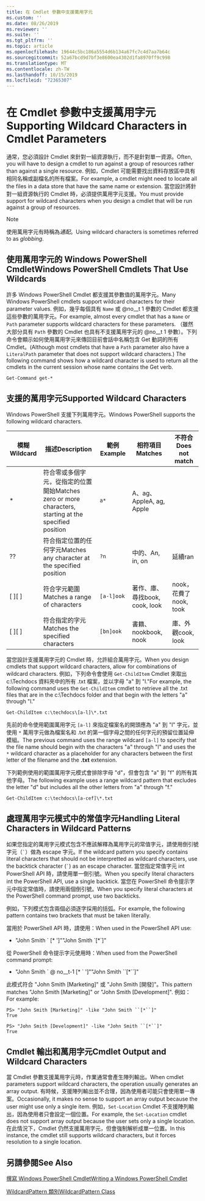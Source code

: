 ```yaml
---
title: 在 Cmdlet 參數中支援萬用字元
ms.custom: ''
ms.date: 08/26/2019
ms.reviewer: ''
ms.suite: ''
ms.tgt_pltfrm: ''
ms.topic: article
ms.openlocfilehash: 19644c5bc186a5554d6b134a67fc7c4d7aa7b64c
ms.sourcegitcommit: 52a67bcd9d7bf3e8600ea4302d1fa8970ff9c998
ms.translationtype: MT
ms.contentlocale: zh-TW
ms.lasthandoff: 10/15/2019
ms.locfileid: "72365307"
---
```

# <a name="supporting-wildcard-characters-in-cmdlet-parameters"></a><span data-ttu-id="1e123-102">在 Cmdlet 參數中支援萬用字元</span><span class="sxs-lookup"><span data-stu-id="1e123-102">Supporting Wildcard Characters in Cmdlet Parameters</span></span>

<span data-ttu-id="1e123-103">通常，您必須設計 Cmdlet 來針對一組資源執行，而不是針對單一資源。</span><span class="sxs-lookup"><span data-stu-id="1e123-103">Often, you will have to design a cmdlet to run against a group of resources rather than against a single resource.</span></span> <span data-ttu-id="1e123-104">例如，Cmdlet 可能需要找出資料存放區中具有相同名稱或副檔名的所有檔案。</span><span class="sxs-lookup"><span data-stu-id="1e123-104">For example, a cmdlet might need to locate all the files in a data store that have the same name or extension.</span></span> <span data-ttu-id="1e123-105">當您設計將針對一組資源執行的 Cmdlet 時，必須提供萬用字元支援。</span><span class="sxs-lookup"><span data-stu-id="1e123-105">You must provide support for wildcard characters when you design a cmdlet that will be run against a group of resources.</span></span>

> [!NOTE]
> <span data-ttu-id="1e123-106">使用萬用字元有時稱為*通配*。</span><span class="sxs-lookup"><span data-stu-id="1e123-106">Using wildcard characters is sometimes referred to as *globbing*.</span></span>

## <a name="windows-powershell-cmdlets-that-use-wildcards"></a><span data-ttu-id="1e123-107">使用萬用字元的 Windows PowerShell Cmdlet</span><span class="sxs-lookup"><span data-stu-id="1e123-107">Windows PowerShell Cmdlets That Use Wildcards</span></span>

 <span data-ttu-id="1e123-108">許多 Windows PowerShell Cmdlet 都支援其參數值的萬用字元。</span><span class="sxs-lookup"><span data-stu-id="1e123-108">Many Windows PowerShell cmdlets support wildcard characters for their parameter values.</span></span> <span data-ttu-id="1e123-109">例如，幾乎每個具有 `Name` 或 @no__t 1 參數的 Cmdlet 都支援這些參數的萬用字元。</span><span class="sxs-lookup"><span data-stu-id="1e123-109">For example, almost every cmdlet that has a `Name` or `Path` parameter supports wildcard characters for these parameters.</span></span> <span data-ttu-id="1e123-110">（雖然大部分具有 `Path` 參數的 Cmdlet 也具有不支援萬用字元的 @no__t 1 參數）。下列命令會顯示如何使用萬用字元來傳回目前會話中名稱包含 Get 動詞的所有 Cmdlet。</span><span class="sxs-lookup"><span data-stu-id="1e123-110">(Although most cmdlets that have a `Path` parameter also have a `LiteralPath` parameter that does not support wildcard characters.) The following command shows how a wildcard character is used to return all the cmdlets in the current session whose name contains the Get verb.</span></span>

 `Get-Command get-*`

## <a name="supported-wildcard-characters"></a><span data-ttu-id="1e123-111">支援的萬用字元</span><span class="sxs-lookup"><span data-stu-id="1e123-111">Supported Wildcard Characters</span></span>

<span data-ttu-id="1e123-112">Windows PowerShell 支援下列萬用字元。</span><span class="sxs-lookup"><span data-stu-id="1e123-112">Windows PowerShell supports the following wildcard characters.</span></span>

| <span data-ttu-id="1e123-113">模糊</span><span class="sxs-lookup"><span data-stu-id="1e123-113">Wildcard</span></span> |                             <span data-ttu-id="1e123-114">描述</span><span class="sxs-lookup"><span data-stu-id="1e123-114">Description</span></span>                             |  <span data-ttu-id="1e123-115">範例</span><span class="sxs-lookup"><span data-stu-id="1e123-115">Example</span></span>   |     <span data-ttu-id="1e123-116">相符項目</span><span class="sxs-lookup"><span data-stu-id="1e123-116">Matches</span></span>      | <span data-ttu-id="1e123-117">不符合</span><span class="sxs-lookup"><span data-stu-id="1e123-117">Does not match</span></span> |
| -------- | ------------------------------------------------------------------- | ---------- | ---------------- | -------------- |
| *        | <span data-ttu-id="1e123-118">符合零或多個字元，從指定的位置開始</span><span class="sxs-lookup"><span data-stu-id="1e123-118">Matches zero or more characters, starting at the specified position</span></span> | `a*`       | <span data-ttu-id="1e123-119">A、ag、Apple</span><span class="sxs-lookup"><span data-stu-id="1e123-119">A, ag, Apple</span></span>     |                |
| <span data-ttu-id="1e123-120">?</span><span class="sxs-lookup"><span data-stu-id="1e123-120">?</span></span>        | <span data-ttu-id="1e123-121">符合指定位置的任何字元</span><span class="sxs-lookup"><span data-stu-id="1e123-121">Matches any character at the specified position</span></span>                     | `?n`       | <span data-ttu-id="1e123-122">中的、</span><span class="sxs-lookup"><span data-stu-id="1e123-122">An, in, on</span></span>       | <span data-ttu-id="1e123-123">延續</span><span class="sxs-lookup"><span data-stu-id="1e123-123">ran</span></span>            |
| <span data-ttu-id="1e123-124">[ ]</span><span class="sxs-lookup"><span data-stu-id="1e123-124">[ ]</span></span>      | <span data-ttu-id="1e123-125">符合字元範圍</span><span class="sxs-lookup"><span data-stu-id="1e123-125">Matches a range of characters</span></span>                                       | `[a-l]ook` | <span data-ttu-id="1e123-126">著作、庫、尋找</span><span class="sxs-lookup"><span data-stu-id="1e123-126">book, cook, look</span></span> | <span data-ttu-id="1e123-127">nook，花費了</span><span class="sxs-lookup"><span data-stu-id="1e123-127">nook, took</span></span>     |
| <span data-ttu-id="1e123-128">[ ]</span><span class="sxs-lookup"><span data-stu-id="1e123-128">[ ]</span></span>      | <span data-ttu-id="1e123-129">符合指定的字元</span><span class="sxs-lookup"><span data-stu-id="1e123-129">Matches the specified characters</span></span>                                    | `[bn]ook`  | <span data-ttu-id="1e123-130">書籍、nook</span><span class="sxs-lookup"><span data-stu-id="1e123-130">book, nook</span></span>       | <span data-ttu-id="1e123-131">庫、外觀</span><span class="sxs-lookup"><span data-stu-id="1e123-131">cook, look</span></span>     |

<span data-ttu-id="1e123-132">當您設計支援萬用字元的 Cmdlet 時，允許組合萬用字元。</span><span class="sxs-lookup"><span data-stu-id="1e123-132">When you design cmdlets that support wildcard characters, allow for combinations of wildcard characters.</span></span> <span data-ttu-id="1e123-133">例如，下列命令會使用 `Get-ChildItem` Cmdlet 來取出 c:\Techdocs 資料夾中的所有 .txt 檔案，並以字母 "a" 到 "l."</span><span class="sxs-lookup"><span data-stu-id="1e123-133">For example, the following command uses the `Get-ChildItem` cmdlet to retrieve all the .txt files that are in the c:\Techdocs folder and that begin with the letters "a" through "l."</span></span>

`Get-ChildItem c:\techdocs\[a-l]\*.txt`

<span data-ttu-id="1e123-134">先前的命令使用範圍萬用字元 `[a-l]` 來指定檔案名的開頭應為 "a" 到 "l" 字元，並使用 `*` 萬用字元做為檔案名和 .txt 的第一個字母之間的任何字元的預留位置延伸模組。</span><span class="sxs-lookup"><span data-stu-id="1e123-134">The previous command uses the range wildcard `[a-l]` to specify that the file name should begin with the characters "a" through "l" and uses the `*` wildcard character as a placeholder for any characters between the first letter of the filename and the **.txt** extension.</span></span>

<span data-ttu-id="1e123-135">下列範例使用的範圍萬用字元模式會排除字母 "d"，但會包含 "a" 到 "f" 的所有其他字母。</span><span class="sxs-lookup"><span data-stu-id="1e123-135">The following example uses a range wildcard pattern that excludes the letter "d" but includes all the other letters from "a" through "f."</span></span>

`Get-ChildItem c:\techdocs\[a-cef]\*.txt`

## <a name="handling-literal-characters-in-wildcard-patterns"></a><span data-ttu-id="1e123-136">處理萬用字元模式中的常值字元</span><span class="sxs-lookup"><span data-stu-id="1e123-136">Handling Literal Characters in Wildcard Patterns</span></span>

<span data-ttu-id="1e123-137">如果您指定的萬用字元模式包含不應該解釋為萬用字元的常值字元，請使用倒引號字元（`` ` ``）做為 escape 字元。</span><span class="sxs-lookup"><span data-stu-id="1e123-137">If the wildcard pattern you specify contains literal characters that should not be interpretted as wildcard characters, use the backtick character (`` ` ``) as an escape character.</span></span> <span data-ttu-id="1e123-138">當您指定常值字元 int PowerShell API 時，請使用單一倒引號。</span><span class="sxs-lookup"><span data-stu-id="1e123-138">When you specify literal characters int the PowerShell API, use a single backtick.</span></span> <span data-ttu-id="1e123-139">當您在 PowerShell 命令提示字元中指定常值時，請使用兩個倒引號。</span><span class="sxs-lookup"><span data-stu-id="1e123-139">When you specify literal characters at the PowerShell command prompt, use two backticks.</span></span>

<span data-ttu-id="1e123-140">例如，下列模式包含兩個必須逐字採用的括弧。</span><span class="sxs-lookup"><span data-stu-id="1e123-140">For example, the following pattern contains two brackets that must be taken literally.</span></span>

<span data-ttu-id="1e123-141">當用於 PowerShell API 時，請使用：</span><span class="sxs-lookup"><span data-stu-id="1e123-141">When used in the PowerShell API use:</span></span>

- <span data-ttu-id="1e123-142">"John Smith \` [\* ']"</span><span class="sxs-lookup"><span data-stu-id="1e123-142">"John Smith \`[\*\`]"</span></span>

<span data-ttu-id="1e123-143">從 PowerShell 命令提示字元使用時：</span><span class="sxs-lookup"><span data-stu-id="1e123-143">When used from the PowerShell command prompt:</span></span>

- <span data-ttu-id="1e123-144">"John Smith \` @ no__t-1 [\* \` ']"</span><span class="sxs-lookup"><span data-stu-id="1e123-144">"John Smith \`\`[\*\`\`]"</span></span>

<span data-ttu-id="1e123-145">此模式符合 "John Smith [Marketing]" 或 "John Smith [開發]"。</span><span class="sxs-lookup"><span data-stu-id="1e123-145">This pattern matches "John Smith [Marketing]" or "John Smith [Development]".</span></span> <span data-ttu-id="1e123-146">例如：</span><span class="sxs-lookup"><span data-stu-id="1e123-146">For example:</span></span>

```
PS> "John Smith [Marketing]" -like "John Smith ``[*``]"
True

PS> "John Smith [Development]" -like "John Smith ``[*``]"
True
```

## <a name="cmdlet-output-and-wildcard-characters"></a><span data-ttu-id="1e123-147">Cmdlet 輸出和萬用字元</span><span class="sxs-lookup"><span data-stu-id="1e123-147">Cmdlet Output and Wildcard Characters</span></span>

<span data-ttu-id="1e123-148">當 Cmdlet 參數支援萬用字元時，作業通常會產生陣列輸出。</span><span class="sxs-lookup"><span data-stu-id="1e123-148">When cmdlet parameters support wildcard characters, the operation usually generates an array output.</span></span>
<span data-ttu-id="1e123-149">有時候，支援陣列輸出並不合理，因為使用者可能只會使用單一專案。</span><span class="sxs-lookup"><span data-stu-id="1e123-149">Occasionally, it makes no sense to support an array output because the user might use only a single item.</span></span> <span data-ttu-id="1e123-150">例如，`Set-Location` Cmdlet 不支援陣列輸出，因為使用者只會設定一個位置。</span><span class="sxs-lookup"><span data-stu-id="1e123-150">For example, the `Set-Location` cmdlet does not support array output because the user sets only a single location.</span></span> <span data-ttu-id="1e123-151">在此情況下，Cmdlet 仍然支援萬用字元，但會強制解析成單一位置。</span><span class="sxs-lookup"><span data-stu-id="1e123-151">In this instance, the cmdlet still supports wildcard characters, but it forces resolution to a single location.</span></span>

## <a name="see-also"></a><span data-ttu-id="1e123-152">另請參閱</span><span class="sxs-lookup"><span data-stu-id="1e123-152">See Also</span></span>

[<span data-ttu-id="1e123-153">撰寫 Windows PowerShell Cmdlet</span><span class="sxs-lookup"><span data-stu-id="1e123-153">Writing a Windows PowerShell Cmdlet</span></span>](./writing-a-windows-powershell-cmdlet.md)

[<span data-ttu-id="1e123-154">WildcardPattern 類別</span><span class="sxs-lookup"><span data-stu-id="1e123-154">WildcardPattern Class</span></span>](/dotnet/api/system.management.automation.wildcardpattern)
